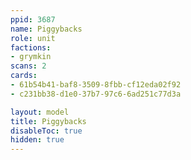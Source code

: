 ```yaml
---
ppid: 3687
name: Piggybacks
role: unit
factions:
- grymkin
scans: 2
cards:
- 61b54b41-baf8-3509-8fbb-cf12eda02f92
- c231bb38-d1e0-37b7-97c6-6ad251c77d3a

layout: model
title: Piggybacks
disableToc: true
hidden: true
---
```


